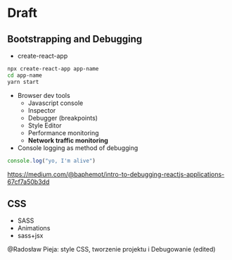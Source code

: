 # Draft
## Bootstrapping and Debugging
* create-react-app  
```bash
npx create-react-app app-name  
cd app-name  
yarn start
```
* Browser dev tools
  * Javascript console
  * Inspector
  * Debugger (breakpoints)
  * Style Editor
  * Performance monitoring
  * **Network traffic monitoring**
* Console logging as method of debugging  
```javascript
console.log("yo, I'm alive")
```  
<https://medium.com/@baphemot/intro-to-debugging-reactjs-applications-67cf7a50b3dd>
## CSS
* SASS
* Animations
* sass+jsx
 
@Radosław Pieja: style CSS, tworzenie projektu i Debugowanie (edited)

